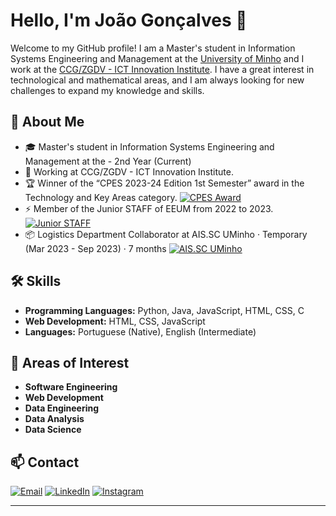 # Hello, I'm João Gonçalves 👋

Welcome to my GitHub profile! I am a Master's student in Information Systems Engineering and Management at the [University of Minho](https://www.linkedin.com/school/eeuminho/) and I work at the [CCG/ZGDV - ICT Innovation Institute](https://www.linkedin.com/company/ccg-zgdv-institute/mycompany/). I have a great interest in technological and mathematical areas, and I am always looking for new challenges to expand my knowledge and skills.

## 🚀 About Me

- 🎓 Master's student in Information Systems Engineering and Management at the - 2nd Year (Current) 
- 💼 Working at CCG/ZGDV - ICT Innovation Institute. 
- 🏆 Winner of the “CPES 2023-24 Edition 1st Semester” award in the Technology and Key Areas category. <a href="https://www.linkedin.com/in/joaogoncalvesgsi/overlay/1706749122950/single-media-viewer/?profileId=ACoAADmXSL8BKW04VkP4PXEVDTeIetKV6IpAQzU"><img src="https://img.shields.io/badge/-CPES%20Award-0077B5?style=flat&logo=Linkedin&logoColor=white" alt="CPES Award"/></a>
- ⚡ Member of the Junior STAFF of EEUM from 2022 to 2023. <a href="https://www.linkedin.com/in/joaogoncalvesgsi/overlay/1635523927150/single-media-viewer/?profileId=ACoAADmXSL8BKW04VkP4PXEVDTeIetKV6IpAQzU"><img src="https://img.shields.io/badge/-Junior%20STAFF-0077B5?style=flat&logo=Linkedin&logoColor=white" alt="Junior STAFF"/></a>
- 📦 Logistics Department Collaborator at AIS.SC UMinho · Temporary (Mar 2023 - Sep 2023) · 7 months <a href="https://www.linkedin.com/company/ais-sc-uminho/posts/?feedView=all"><img src="https://img.shields.io/badge/-AIS.SC%20UMinho-0077B5?style=flat&logo=Linkedin&logoColor=white" alt="AIS.SC UMinho"/></a>

## 🛠 Skills

- **Programming Languages:** Python, Java, JavaScript, HTML, CSS, C
- **Web Development:** HTML, CSS, JavaScript
- **Languages:** Portuguese (Native), English (Intermediate)

## 🎯 Areas of Interest

- **Software Engineering**
- **Web Development**
- **Data Engineering**
- **Data Analysis**
- **Data Science**

## 📫 Contact

<p align="left">
  <a href="mailto:joaogoncalvesgsi@gmail.com"><img src="https://img.shields.io/badge/-joaogoncalvesgsi@gmail.com-D14836?style=flat&logo=Gmail&logoColor=white" alt="Email"/></a>
  <a href="https://www.linkedin.com/in/joaogoncalvesgsi/"><img src="https://img.shields.io/badge/-João Gonçalves-0077B5?style=flat&logo=Linkedin&logoColor=white" alt="LinkedIn"/></a>
  <a href="https://www.instagram.com/jocca11/?hl=pt"><img src="https://img.shields.io/badge/-@jocca11-E4405F?style=flat&logo=Instagram&logoColor=white" alt="Instagram"/></a>
</p>

---
